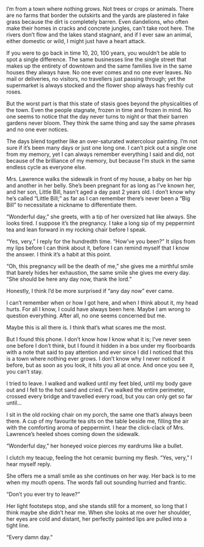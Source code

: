 I’m from a town where nothing grows. Not trees or crops or animals. There are no farms that border the outskirts and the yards are plastered in fake grass because the dirt is completely barren. Even dandelions, who often make their homes in cracks and concrete jungles, can't take root here. The rivers don’t flow and the lakes stand stagnant, and if I ever saw an animal, either domestic or wild, I might just have a heart attack. 

If you were to go back in time 10, 20, 100 years, you wouldn’t be able to spot a single difference. The same businesses line the single street that makes up the entirety of downtown and the same families live in the same houses they always have. No one ever comes and no one ever leaves. No mail or deliveries, no visitors, no travellers just passing through; yet the supermarket is always stocked and the flower shop always has freshly cut roses. 

But the worst part is that this state of stasis goes beyond the physicalities of the town. Even the people stagnate, frozen in time and frozen in mind. No one seems to notice that the day never turns to night or that their barren gardens never bloom. They think the same thing and say the same phrases and no one ever notices. 

The days blend together like an over-saturated watercolour painting. I’m not sure if it’s been many days or just one long one. I can’t pick out a single one from my memory, yet I can always remember everything I said and did, not because of the brilliance of my memory, but because I’m stuck in the same endless cycle as everyone else. 



Mrs. Lawrence walks the sidewalk in front of my house, a baby on her hip and another in her belly. She’s been pregnant for as long as I’ve known her, and her son, Little Bill, hasn’t aged a day past 2 years old. I don’t know why he’s called “Little Bill;” as far as I can remember there’s never been a “Big Bill” to necessitate a nickname to differentiate them. 

“Wonderful day,” she greets, with a tip of her oversized hat like always. She looks tired. I suppose it’s the pregnancy. I take a long sip of my peppermint tea and lean forward in my rocking chair before I speak.

“Yes, very,” I reply for the hundredth time. “How’ve you been?” It slips from my lips before I can think about it, before I can remind myself that I know the answer. I think it’s a habit at this point.

“Oh, this pregnancy will be the death of me,” she gives me a mirthful smile that barely hides her exhaustion, the same smile she gives me every day. “She should be here any day now, thank the lord.” 

Honestly, I think I’d be more surprised if “any day now” ever came. 

I can’t remember when or how I got here, and when I think about it, my head hurts. For all I know, I could have always been here. Maybe I am wrong to question everything. After all, no one seems concerned but me.

Maybe this is all there is. I think that’s what scares me the most. 

But I found this phone. I don’t know how I know what it is; I’ve never seen one before I don’t think, but I found it hidden in a box under my floorboards with a note that said to pay attention and ever since I did I noticed that this is a town where nothing ever grows. I don’t know why I never noticed it before, but as soon as you look, it hits you all at once. And once you see it, you can’t stay. 

I tried to leave. I walked and walked until my feet bled, until my body gave out and I fell to the hot sand and cried. I’ve walked the entire perimeter, crossed every bridge and travelled every road, but you can only get so far until… 



I sit in the old rocking chair on my porch, the same one that’s always been there. A cup of my favourite tea sits on the table beside me, filling the air with the comforting aroma of peppermint. I hear the click-clack of Mrs. Lawrence’s heeled shoes coming down the sidewalk. 

“Wonderful day,” her honeyed voice pierces my eardrums like a bullet. 

I clutch my teacup, feeling the hot ceramic burning my flesh. “Yes, very,” I hear myself reply. 

She offers me a small smile as she continues on her way. Her back is to me when my mouth opens. The words fall out sounding hurried and frantic. 

“Don’t you ever try to leave?” 

Her light footsteps stop, and she stands still for a moment, so long that I think maybe she didn’t hear me. When she looks at me over her shoulder, her eyes are cold and distant, her perfectly painted lips are pulled into a tight line.

“Every damn day.”